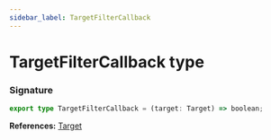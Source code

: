 ```yaml
---
sidebar_label: TargetFilterCallback
---
```


# TargetFilterCallback type

### Signature

```typescript
export type TargetFilterCallback = (target: Target) => boolean;
```

**References:** [Target](./puppeteer.target.md)
